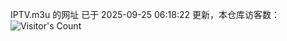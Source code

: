 IPTV.m3u 的网址 已于 2025-09-25 06:18:22 更新，本仓库访客数：![Visitor's Count](https://profile-counter.glitch.me/hero1898_tv/count.svg)
